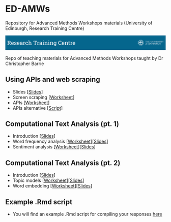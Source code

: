 # ED-AMWs
Repository for Advanced Methods Workshops materials (University of Edinburgh, Research Training Centre)

![Alt Text](coursebanner.png)

Repo of teaching materials for Advanced Methods Workshops taught by Dr Christopher Barrie

## Using APIs and web scraping 

- Slides \[[Slides](https://docs.google.com/presentation/d/1yShQ7UIdZL9Uwv8XQkEXJ9c3KoZuhHUT3bAxzny4T4M/edit?usp=sharing)\]
- Screen scraping \[[Worksheet](https://raw.githack.com/cjbarrie/ED-AMWs/main/01_scraping_APIs/01_scraping_APIs.html)\]
- APIs \[[Worksheet](https://raw.githack.com/cjbarrie/ED-AMWs/main/01_scraping_APIs/02_scraping_APIs.html)\]
- APIs alternative \[[Script](https://raw.githubusercontent.com/cjbarrie/ED-AMWs/main/other/gtrendsR_alternative.R)\]

## Computational Text Analysis (pt. 1)

- Introduction \[[Slides](https://docs.google.com/presentation/d/11oCyvVgtnS36rWrzSnFy6U62FFlzH_XV4s3S6tNuE4I/edit?usp=sharing)\]
- Word frequency analysis \[[Worksheet](https://raw.githack.com/cjbarrie/ED-AMWs/main/02_text_as_data/01-word-freq/01-word-freq.html)\]\[[Slides](https://raw.githack.com/cjbarrie/ED-AMWs/main/02_text_as_data/01-word-freq/01-word-freq-pres.html)\]
- Sentiment analysis \[[Worksheet](https://raw.githack.com/cjbarrie/ED-AMWs/main/02_text_as_data/02-sent-analysis/02-sent-analysis.html)\]\[[Slides](https://raw.githack.com/cjbarrie/ED-AMWs/main/02_text_as_data/02-sent-analysis/02-sent-analysis-pres.html)\]

## Computational Text Analysis (pt. 2)
- Introduction \[[Slides](https://docs.google.com/presentation/d/1uRFbL8SiPO1sV9YloPm-3b7x6Qc7wTJVxA5Rx2S41x4/edit?usp=sharing)\]
- Topic models \[[Worksheet](https://raw.githack.com/cjbarrie/ED-AMWs/main/02_text_as_data/03-topic-models/03-topic-models.html)\]\[[Slides](https://raw.githack.com/cjbarrie/ED-AMWs/main/02_text_as_data/03-topic-models/03-topic-models-pres.html)\]
- Word embedding \[[Worksheet](https://raw.githack.com/cjbarrie/ED-AMWs/main/02_text_as_data/04-word-embed/04-word-embed.html)\]\[[Slides](https://raw.githack.com/cjbarrie/ED-AMWs/main/02_text_as_data/04-word-embed/04-word-embed-pres.html)\]

## Example .Rmd script

- You will find an example .Rmd script for compiling your responses [here](https://github.com/cjbarrie/ED-AMWs/blob/main/responses/response_demo.Rmd)